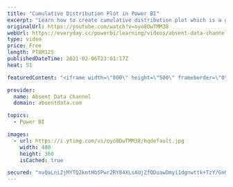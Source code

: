 ```yaml
---
title: "Cumulative Distribution Plot in Power BI"
excerpt: "Learn how to create cumulative distribution plot which is a great alternative to a histogram. Histogram can lead to binning bias that will provide different distribution of the same data."
originalUrl: https://youtube.com/watch?v=oyo8OwTMM38
webUrl: https://everyday.cc/powerbi/learning/videos/absent-data-channel-cumulative-distribution-plot-in-power-bi/
type: video
price: Free
length: PT8M12S
publishedDateTime: 2021-02-06T23:01:17Z
heat: 51

featuredContent: "<iframe width=\"800\" height=\"500\" frameborder=\"0\" src=\"https://www.youtube.com/embed/oyo8OwTMM38\" allow=\"accelerometer; autoplay; encrypted-media; gyroscope; picture-in-picture\" allowfullscreen></iframe>"

provider:
  name: Absent Data Channel
  domain: absentdata.com

topics:
  - Power BI

images:
  - url: https://i.ytimg.com/vi/oyo8OwTMM38/hqdefault.jpg
    width: 480
    height: 360
    isCached: true

secured: "nvQaLni2jMYTQ2kntHbSPwr2RY84XLsAUjZfQDuawDmyi1dgnwttk+TzY/GnG3FyoQw1zy6b/DyvwykEf4Y+43DQlESNd51Lxdk6TIFd9tQ/rHje42etkdhFAezypnbLTb9CmQJYYh/wJ206Q5SHjURZYNzjEAsqRf071YLFll2Rwi8DHFViAq0kRK1jxQ2RLuUmoTWafKdyo6Wg1h5mo9RatcY9/dNWnCDqpKY3Kz57lhxc1syClKbmj7Tb/6A4RpfT1TrrSTOO99swI0iX2Of6dd1z7+pEputPpMB6pxxU8aZKg/WmtNFQAaULEHdj5tDdpP1XsjrKMEtaBJxrk6RX+SQbx1H44djq/UWDYXzKR99sv+Y1IUVL+GynSOHwNH9tMqm562qyI6gcpYFXG9P308LioufdM/mteET3S80=;IbaLR2BqYnpfVTmi+MVRdQ=="
---
```



